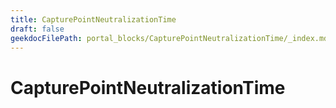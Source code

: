 ```yaml
---
title: CapturePointNeutralizationTime
draft: false
geekdocFilePath: portal_blocks/CapturePointNeutralizationTime/_index.md
---
```

# CapturePointNeutralizationTime